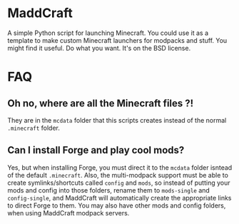 MaddCraft
=========

A simple Python script for launching Minecraft. You could use it as a template to make custom Minecraft launchers for modpacks and stuff. You might find it useful. Do what you want. It's on the BSD license.

FAQ 
===

Oh no, where are all the Minecraft files ?!
-------------------------------------------

They are in the `mcdata` folder that this scripts creates instead of the normal `.minecraft` folder.

Can I install Forge and play cool mods?
---------------------------------------

Yes, but when installing Forge, you must direct it to the `mcdata` folder isntead of the default `.minecraft`. Also, the multi-modpack support must be able to create symlinks/shortcuts called `config` and `mods`, so instead of putting your mods and config into those folders, rename them to `mods-single` and `config-single`, and MaddCraft will automatically create the appropriate links to direct Forge to them. You may also have other mods and config folders, when using MaddCraft modpack servers.

